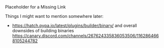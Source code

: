 Placeholder for a Missing Link


Things I might want to mention somewhere later:

- https://hatch.pypa.io/latest/plugins/builder/binary/ and overall downsides of building binaries https://canary.discord.com/channels/267624335836053506/1162864668105244782